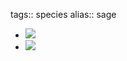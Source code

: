 tags:: species
alias:: sage

- ![](https://peach-geographical-bat-397.mypinata.cloud/ipfs/QmNv9zph4YakxsULniEp7LATthvE6GMS6eonuhRYDyNCf9)
- ![](https://peach-geographical-bat-397.mypinata.cloud/ipfs/QmV9nJjYmd7SAPbSDcWyUWRwwMpN1S71aT5o98KuFWPsGJ)